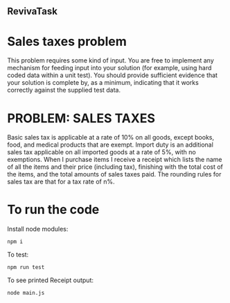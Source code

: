 ## RevivaTask

# Sales taxes problem
This problem requires some kind of input. You are free to implement any mechanism for
feeding input into your solution (for example, using hard coded data within a unit test). You
should provide sufficient evidence that your solution is complete by, as a minimum, indicating
that it works correctly against the supplied test data.
# PROBLEM: SALES TAXES
Basic sales tax is applicable at a rate of 10% on all goods, except books, food, and
medical products that are exempt. Import duty is an additional sales tax applicable on all
imported goods at a rate of 5%, with no exemptions.
When I purchase items I receive a receipt which lists the name of all the items and their price
(including tax), finishing with the total cost of the items, and the total amounts of sales taxes
paid. The rounding rules for sales tax are that for a tax rate of n%.


# To run the code 
Install node modules:
```
npm i 

```
To test:
```
npm run test

```
To see printed Receipt output:
```
node main.js

```